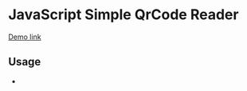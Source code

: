 # JavaScript Simple QrCode Reader
[Demo link](https://codepen.io/23arif/pen/MWBQGxj)

Usage
-----
- 
